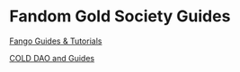 # Fandom Gold Society Guides

[Fango Guides &amp; Tutorials](https://github.com/FandomGold/Guides/wiki)

[COLD DAO and Guides](https://github.com/FandomGold/COLD-DAO/wiki)
